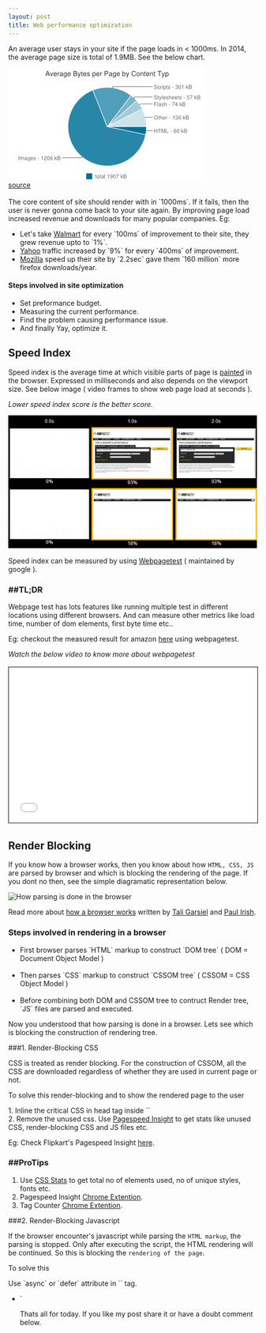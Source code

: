 ```yaml
---
layout: post
title: Web performance optimization
---
```


An average user stays in your site if the page loads in < 1000ms. In 2014, the average page size is total of 1.9MB. See the below chart.

<img class="post-image" src="/assets/performance/chart-Nov-15-2014.png" alt="Nov-15-2014 chart"> 
<div class="txt-center"><a class="link" target="_blank" href="http://httparchive.org/interesting.php#bytesperpage">source</a></div>
<br>
The core content of site should render with in `1000ms`. If it fails, then the user is never gonna come back to your site again. By improving page load increased revenue and downloads for many popular companies.
<!--more--> 
Eg:
	<ul>
		<li>Let's take <a class="link" target="_blank" href="http://www.walmart.com/">Walmart</a> for every `100ms` of improvement to their site, they grew revenue upto to `1%`.</li>
		<li><a class="link" target="_blank" href="https://www.Yahoo.com">Yahoo</a> traffic increased by `9%` for every `400ms` of improvement.</li>
		<li><a class="link" target="_blank" href="https://www.Mozilla.com">Mozilla</a> speed up their site by `2.2sec` gave them `160 million` more firefox downloads/year.</li>
	</ul>

#### Steps involved in site optimization
<ul>
	<li class="numeric">Set preformance budget.</li>
	<li class="numeric">Measuring the current performance.</li>
	<li class="numeric">Find the problem causing performance issue.</li>
	<li class="numeric">And finally Yay, optimize it.</li>
</ul>


## Speed Index

Speed index is the average time at which visible parts of page is <a class="link" href="http://www.html5rocks.com/en/tutorials/internals/howbrowserswork/#Painting" title="Browser Painting">painted</a> in the browser. Expressed in milliseconds and also depends on the viewport size. See below image ( video frames to show web page load at seconds ).
<br>
	<p class="txt-center"><i>Lower speed index score is the better score.</i></p>
	<img class="post-image" src="/assets/performance/compare_progress.png" onclick="window.open('/assets/performance/compare_progress.png','_blank');"  alt="Speed Index" title="click to open in new tab">
<br>

<p>Speed index can be measured by using <a class="link" target="_blank" href="http://www.webpagetest.org/">Webpagetest</a> ( maintained by google ). 

###  \##TL;DR
<div class="tldr">Webpage test has lots features like running multiple test in different locations using different browsers. And can measure other metrics like load time, number of dom elements, first byte time etc..</div>

Eg: checkout the measured result for amazon <a class="link" target="_blank" href="http://www.webpagetest.org/result/141126_29_DVN/">here</a> using webpagetest.

<div class="txt-center"><i>Watch the below video to know more about webpagetest</i></div>
<br>
<iframe style="margin: 0 auto;text-align: center;width: 100%;border: 1px solid #000;" width="560" height="315" src="//www.youtube.com/embed/euVYHee1f1M" frameborder="0" allowfullscreen></iframe>
<br>


## Render Blocking

If you know how a browser works, then you know about how `HTML, CSS, JS` are parsed by browser and which is blocking the rendering of the page. If you dont no then, see the simple diagramatic representation below.


<img class="post-image" src="https://www.igvita.com/posts/12/doc-render-js.png" alt="How parsing is done in the browser" onclick="window.open('https://www.igvita.com/posts/12/doc-render-js.png','_blank');">
<br>

Read more about <a class="link" target="_blank" href="www.html5rocks.com/en/tutorials/internals/howbrowserswork/">how a browser works</a> written by <a class="link" target="_blank" href="http://www.html5rocks.com/en/profiles/#taligarsiel">Tali Garsiel</a> and <a class="link" target="_blank" href="http://www.paulirish.com/">Paul Irish</a>.


### Steps involved in rendering in a browser

<ul>
	<li class="numeric">First browser parses `HTML` markup to construct `DOM tree` ( DOM = Document Object Model )</li>
	<br>
	<li class="numeric">Then parses `CSS` markup to construct `CSSOM tree` ( CSSOM = CSS Object Model )</li>
	<br>
	<li class="numeric">Before combining both DOM and CSSOM tree to contruct Render tree, `JS` files are parsed and executed.</li>
</ul>

Now you understood that how parsing is done in a browser. Lets see which is blocking the construction of rendering tree.


###1. Render-Blocking CSS

CSS is treated as render blocking. For the construction of CSSOM, all the CSS are downloaded regardless of whether they are used in current page or not. 

To solve this render-blocking and to show the rendered page to the user

<p class="tldr">1. Inline the critical CSS in head tag inside `<style></style>` <br> 2. Remove the unused css. Use <a class="link" target="_blank" href="https://developers.google.com/speed/pagespeed/insights/">Pagespeed Insight</a> to get stats like unused CSS, render-blocking CSS and JS files etc.</p>

Eg: Check Flipkart's Pagespeed Insight <a class="link" target="_blank" href="https://developers.google.com/speed/pagespeed/insights/?url=Flipkart.com">here</a>.

### \##ProTips

1. Use <a href="http://cssstats.com/" class="link" target="_blank">CSS Stats</a> to get total no of elements used, no of unique styles, fonts etc.
2. Pagespeed Insight <a class="link" target="_blank" href="https://chrome.google.com/webstore/detail/pagespeed-insights-by-goo/gplegfbjlmmehdoakndmohflojccocli?hl=en">Chrome Extention</a>.
3. Tag Counter <a class="link" target="_blank" href="hhttps://chrome.google.com/webstore/detail/tagcounter/okjmidhcodkplbehcomejnfjlkbdnjlg">Chrome Extention</a>.


###2. Render-Blocking Javascript

If the browser encounter's javascript while parsing the `HTML markup`, the parsing is stopped. Only after executing the script, the HTML rendering will be continued. So this is blocking the `rendering of the page`.

To solve this

<p class="tldr">Use `async` or `defer` attribute in `<script></script>` tag.</p>
	
<ul class="numeric">
<li>`<script async>` will download the file during the `HTML parsing` and execute it as soon as the file is downloaded.</li>

<li>`<script defer>` will download the file during the `HTML parsing` and will execute it after `HTML parsing` is completed.</li>

Eg: `async and defer` both are used in Google Analytics

</ul>

Browser support for <a class="link" target="_blank" href="http://caniuse.com/#search=async" title="async browser support">async</a> and 
<a class="link" target="_blank" href="http://caniuse.com/#search=defer" title="defer browser support">defer</a>.


## Memory Leaks

`Memory leaks` in one of biggest problem faced by web developers. Lets see how to find a memory leak and later solve them.
#### <p>Lets find Javascript Memory Leak</p>
1. Using Chrome Task Manager to check `memory used by app` as well `js memory` (total + live memory). If your memory keeps on growing, then you can suspect there is a memory leak.
<br>
<br>
<div class="txt-center"><i>See below the screenshot of Chrome Task Manager</i></div>
<br>
<img class="post-image" src="/assets/performance/task_manger.png" onclick="window.open('/assets/performance/task_manger.png','_blank');"  alt="Speed Index" title="click to open in new tab">
<br>
<br>

####DevTools Memory Profiling
Using `Heap Profiler` to find memory leak. Open chrome devTools and go to profiles tab and select take heap snapshot.
If you dont know about chrome DevTools, <a class="link" target="_blank" href="https://gokulkrishh.github.io/2014/09/12/Chrome-DevTools/" title="Chrome DevTools">Read my previous post</a>.
<br>
<div class="txt-center"><i>See below the screenshot of Chrome DevTools Profiler</i></div>
<br>
<img class="post-image" src="/assets/performance/heap snapshot.png" onclick="window.open('/assets/performance/heap snapshot.png','_blank');"  alt="heap snapshot" title="click to open in new tab">
<br>
<br>

The Heap Profiler has 4 snapshot views
	<ul class="numeric">
		<li>Summary View - To show total number of objects allocated and its instance, `Shallow Size` (size of the memory of obj itself) and `Retained Size` (size of the memory that will be freed once automatic GC happens + unreachable object).</li>
		<br>
		<li>Comparison View - To compare two or more snapshots before and after a operation to check memory leak.</li>
		<br>
		<li>Containment View - To show overall view of your app object structure + DOMWindow Objects (that is global obj), GC roots, Native objects (from browser).</li>
		<br>
		<li>Dominators View - This will show the <a class="link" target="_blank" href="https://developer.chrome.com/devtools/docs/memory-analysis-101#dominators" title="dominators">dominators</a> tree of a heap graph.</li>
	</ul>

Read more in detail about <a class="link" target="_blank" href="https://developer.chrome.com/devtools/docs/heap-profiling" title="Chrome devtools heap profile">Heap profiler</a>.


####DOM Leak
Reference to `DOM elements` causes DOM Leak and prevents automatic garbage collection(GC) process.

{% highlight markup %}
	<div id="container">
	<h1 id="heading">I am just a heading nothing much</h1>
</div>
{% endhighlight %}
{% highlight javascript %}
var parentEle = document.getElementById('container'); //get parent ele reference

var headingEle = document.getElementById('heading'); //get child ele reference

parentEle.remove(); //removes parent element

//but its child ref still exist, So parentEle won't collect GC'd
{% endhighlight %}
Let's fix this by making its reference `null`
{% highlight javascript %}
	headingEle = null; //Now parentEle will be GC'd 
{% endhighlight %}

Read about Javascript Memory Management by <a class="link" target="_blank" href="http://addyosmani.com/blog/" title="Addy Osmani">Addy Osmani</a>.

<script async class="speakerdeck-embed" data-id="5e0b4c70100801328edc52d4282366ee" data-ratio="1.77469670710572" src="//speakerdeck.com/assets/embed.js"></script>


Thats all for today. If you like my post share it or have a doubt comment below.

